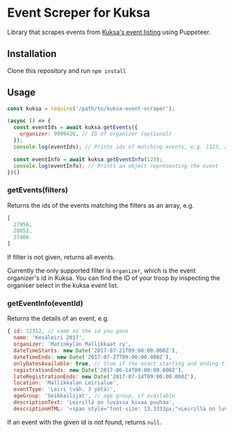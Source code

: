 # Event Screper for Kuksa

Library that scrapes events from [Kuksa's event listing](https://kuksa.partio.fi/kotisivut/tilaisuudet.aspx) using Puppeteer.

## Installation

Clone this repository and run `npm install`

## Usage

```javascript
const kuksa = require('/path/to/kuksa-event-scraper');

(async () => {
  const eventIds = await kuksa.getEvents({
    organizer: 9999426, // ID of organizer (optional)
  });
  console.log(eventIds); // Prints ids of matching events, e.g. [123, 234]

  const eventInfo = await kuksa.getEventInfo(123);
  console.log(eventInfo); // Prints an object representing the event
})()
```

### getEvents(filters)

Returns the ids of the events matching the filters as an array, e.g.

```javascript
[
  27956,
  28052,
  27466
]
```

If filter is not given, returns all events.

Currently the only supported filter is `organizer`, which is the event organizer's id in Kuksa. You can find the ID of your troop by inspecting the organiser select in the kuksa event list.

### getEventInfo(eventId)

Returns the details of an event, e.g.

```javascript
{ id: 12312, // same as the id you gave
  name: 'Kesäleiri 2017',
  organizer: 'Matinkylän Mallikkaat ry',
  dateTimeStarts: new Date('2017-07-21T09:00:00.000Z'),
  dateTimeEnds: new Date('2017-07-27T09:00:00.000Z'),
  onlyDatesAvailable: true, // true if the exact starting and ending time is not available
  registrationEnds: new Date('2017-06-14T09:00:00.000Z'),
  lateRegistrationEnds: new Date('2017-07-14T09:00:00.000Z'),
  location: 'Mallikkalan Leirialue',
  eventType: 'Leiri (väh. 3 yötä)',
  ageGroup: 'Seikkailijat', // age group, if available
  descriptionText: 'Leirillä on luvassa kivaa puuhaa',
  descriptionHTML: '<span style="font-size: 13.3333px;">Leirillä on luvassa <b>kivaa puuhaa</b></span>' }
```

If an event with the given id is not found, returns `null`.

